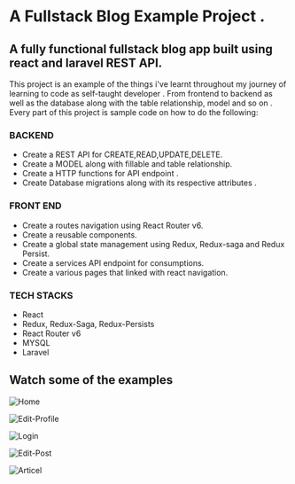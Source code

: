 # A Fullstack Blog Example Project .

## A fully functional fullstack blog app built using react and laravel REST API.

This project is an example of the things i've learnt throughout my journey of learning to code as self-taught developer . From frontend to backend as well as the database along with the 
table relationship, model and so on . Every part of this project is sample code on how to do the following:

### BACKEND
* Create a REST API for CREATE,READ,UPDATE,DELETE.
* Create a MODEL along with fillable and table relationship.
* Create a HTTP functions for API endpoint .
* Create Database migrations along with its respective attributes .

### FRONT END
* Create a routes navigation using React Router v6.
* Create a reusable components.
* Create a global state management using Redux, Redux-saga and Redux Persist.
* Create a services API endpoint for consumptions.
* Create a various pages that linked with react navigation.

### TECH STACKS
* React
* Redux, Redux-Saga, Redux-Persists
* React Router v6
* MYSQL
* Laravel

## Watch some of the examples


![Home](https://github.com/OsmanAli93/react-laravel-blog/assets/51515959/ca69c76e-92b7-4888-ba8b-f44fcf681558)


![Edit-Profile](https://github.com/OsmanAli93/react-laravel-blog/assets/51515959/4d3e3017-0392-461a-ab4c-bdf2a0b6d0ef)


![Login](https://github.com/OsmanAli93/react-laravel-blog/assets/51515959/bcfbec06-e181-477e-a37f-f00bedb956e9)


![Edit-Post](https://github.com/OsmanAli93/react-laravel-blog/assets/51515959/c0d7667d-5b4c-486e-b430-a2a772e5d922)


![Articel](https://github.com/OsmanAli93/react-laravel-blog/assets/51515959/a8aa24fe-d134-4242-ada8-b46b53cff8c5)
